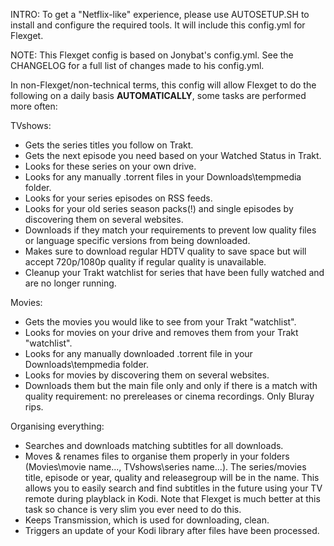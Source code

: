INTRO:
To get a "Netflix-like" experience, please use AUTOSETUP.SH to install and configure the required tools. It will include this config.yml for Flexget. 

NOTE:
This Flexget config is based on Jonybat's config.yml. See the CHANGELOG for a full list of changes made to his config.yml. 

In non-Flexget/non-technical terms, this config will allow Flexget to do the following on a daily basis **AUTOMATICALLY**, some tasks are performed more often:

TVshows:
- Gets the series titles you follow on Trakt.
- Gets the next episode you need based on your Watched Status in Trakt.
- Looks for these series on your own drive. 
- Looks for any manually .torrent files in your Downloads\tempmedia folder.
- Looks for your series episodes on RSS feeds.
- Looks for your old series season packs(!) and single episodes by discovering them on several websites.
- Downloads if they match your requirements to prevent low quality files or language specific versions from being downloaded. 
- Makes sure to download regular HDTV quality to save space but will accept 720p/1080p quality if regular quality is unavailable.
- Cleanup your Trakt watchlist for series that have been fully watched and are no longer running. 

Movies:
- Gets the movies you would like to see from your Trakt "watchlist".
- Looks for movies on your drive and removes them from your Trakt "watchlist". 
- Looks for any manually downloaded .torrent file in your Downloads\tempmedia folder.
- Looks for movies by discovering them on several websites. 
- Downloads them but the main file only and only if there is a match with quality requirement: no prereleases or cinema recordings. Only Bluray rips. 

Organising everything:
- Searches and downloads matching subtitles for all downloads.
- Moves & renames files to organise them properly in your folders (Movies\movie name\..., TVshows\series name\...). The series/movies title, episode or year, quality and releasegroup will be in the name. This allows you to easily search and find subtitles in the future using your TV remote during playblack in Kodi. Note that Flexget is much better at this task so chance is very slim you ever need to do this.
- Keeps Transmission, which is used for downloading, clean. 
- Triggers an update of your Kodi library after files have been processed.
